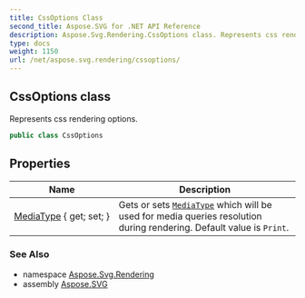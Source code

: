 ```yaml
---
title: CssOptions Class
second_title: Aspose.SVG for .NET API Reference
description: Aspose.Svg.Rendering.CssOptions class. Represents css rendering options
type: docs
weight: 1150
url: /net/aspose.svg.rendering/cssoptions/
---
```

## CssOptions class

Represents css rendering options.

```csharp
public class CssOptions
```

## Properties

| Name | Description |
| --- | --- |
| [MediaType](../../aspose.svg.rendering/cssoptions/mediatype/) { get; set; } | Gets or sets [`MediaType`](../mediatype/) which will be used for media queries resolution during rendering. Default value is `Print`. |

### See Also

* namespace [Aspose.Svg.Rendering](../../aspose.svg.rendering/)
* assembly [Aspose.SVG](../../)
